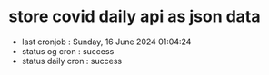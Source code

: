 # store covid daily api as json data

- last cronjob : Sunday, 16 June 2024 01:04:24
- status og cron : success
- status daily cron : success
      
      